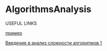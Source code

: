 # AlgorithmsAnalysis
 
USEFUL LINKS

  [пример](http://example.com/ "Необязательная подсказка")
  
  [ Введение в анализ сложности алгоритмов 1 ](https://habr.com/ru/post/196560/)
